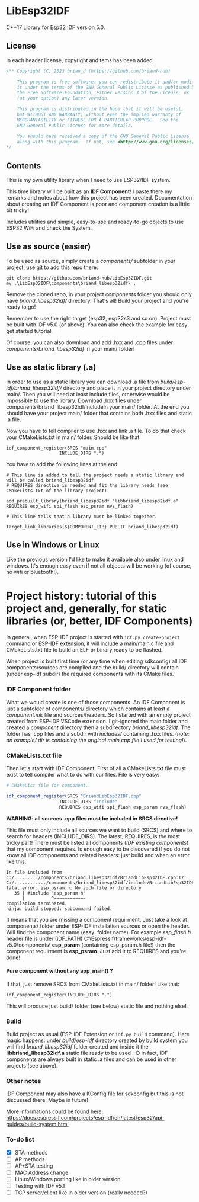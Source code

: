 # LibEsp32IDF

C++17 Library for Esp32 IDF version 5.0. 

## License

In each header license, copyright and tems has been added.

```C++
/** Copyright (C) 2023 brian_d (https://github.com/briand-hub)

    This program is free software: you can redistribute it and/or modify
    it under the terms of the GNU General Public License as published by
    the Free Software Foundation, either version 3 of the License, or
    (at your option) any later version.

    This program is distributed in the hope that it will be useful,
    but WITHOUT ANY WARRANTY; without even the implied warranty of
    MERCHANTABILITY or FITNESS FOR A PARTICULAR PURPOSE.  See the
    GNU General Public License for more details.

    You should have received a copy of the GNU General Public License
    along with this program.  If not, see <http://www.gnu.org/licenses/>.
*/
```

## Contents

This is my own utility library when I need to use ESP32/IDF system. 

This time library will be built as an **IDF Component**! I paste there my remarks and notes about how this project has been created. Documentation about creating an IDF Component is poor and component creation is a little bit tricky!

Includes utilities and simple, easy-to-use and ready-to-go objects to use ESP32 WiFi and check the System.

## Use as source (easier)

To be used as source, simply create a *components/* subfolder in your project, use git to add this repo there:

```
git clone https://github.com/briand-hub/LibEsp32IDF.git
mv .\LibEsp32IDF\components\briand_libesp32idf\ .
```

Remove the cloned repo, in your project *components* folder you should only have *briand_libesp32idf/* directory. That's all! Build your project and you're ready to go!

Remember to use the right target (esp32, esp32s3 and so on). Project must be built with IDF v5.0 (or above). You can also check the example for easy get started tutorial.

Of course, you can also download and add .hxx and .cpp files under *components/briand_libesp32idf* in your main/ folder!

## Use as static library (.a)

In order to use as a static library you can download .a file from *build/esp-idf/briand_libesp32idf/* directory and place it in your project directory under main/. Then you will need at least include files, otherwise would be impossible to use the library. Download .hxx files under components/briand_libesp32idf/includein your main/ folder.
At the end you should have your project main/ folder that contains both .hxx files and static .a file. 

Now you have to tell compiler to use .hxx and link .a file. To do that check your CMakeLists.txt in main/ folder. Should be like that:

```
idf_component_register(SRCS "main.cpp"
                    INCLUDE_DIRS ".")
```

You have to add the following lines at the end:

```
# This line is added to tell the project needs a static library and will be called briand_libesp32idf
# REQUIRES directive is needed and fit the library needs (see CMakeLists.txt of the library project)

add_prebuilt_library(briand_libesp32idf "libbriand_libesp32idf.a" REQUIRES esp_wifi spi_flash esp_psram nvs_flash)

# This line tells that a library must be linked together.

target_link_libraries(${COMPONENT_LIB} PUBLIC briand_libesp32idf)

```

## Use in Windows or Linux

Like the previous version I'd like to make it available also under linux and windows. It's enough easy even if not all objects will be working (of course, no wifi or bluetooth!).

# Project history: tutorial of this project and, generally, for static libraries (or, better, IDF Components)

In general, when ESP-IDF project is started with ``idf.py create-project`` command or ESP-IDF extension, it will include a main/main.c file and CMakeLists.txt file to build an ELF or binary ready to be flashed.

When project is built first time (or any time when editing sdkconfig) all IDF components/sources are compiled and the build/ directory will contain (under esp-idf subdir) the required components with its CMake files.

### IDF Component folder

What we would create is one of those components. An IDF Component is just a subfolder of components/ directory which contains at least a *component.mk* file and sources/headers.
So I started with an empty project created from ESP-IDF VSCode extension. I git-ignored the main folder and created a *component* directory then a subdirectory *briand_libesp32idf*.
The folder has .cpp files and a subdir with *includes/* containing .hxx files. (*note: an example/ dir is containing the original main.cpp file I used for testing!*).

### CMakeLists.txt file

Then let's start with IDF Component. First of all a CMakeLists.txt file must exist to tell compiler what to do with our files. File is very easy:

```CMake
# CMakeList file for component.

idf_component_register(SRCS "BriandLibEsp32IDF.cpp"
                    INCLUDE_DIRS "include"
                    REQUIRES esp_wifi spi_flash esp_psram nvs_flash)
```

**WARNING: all sources .cpp files must be included in SRCS directive!**

This file must only include all sources we want to build (SRCS) and where to search for headers (INCLUDE_DIRS). The latest, REQUIRES, is the most tricky part! There must be listed all components (_IDF existing components_) that my component requires. Is enough easy to be discovered if you do not know all IDF components and related headers: just build and when an error like this:

```
In file included from C:/........./components/briand_libesp32idf/BriandLibEsp32IDF.cpp:17:
C:/............/components/briand_libesp32idf/include/BriandLibEsp32IDF.hxx:35:10: fatal error: esp_psram.h: No such file or directory
   35 | #include "esp_psram.h"
      |          ^~~~~~~~~~~~~
compilation terminated.
ninja: build stopped: subcommand failed.
```

It means that you are missing a component requirment. Just take a look at components/ folder under ESP-IDF installation sources or open the header. Will find the component name (easy: folder name). For example *esp_flash.h* header file is under (IDF_PATH) C:\Espressif\frameworks\esp-idf-v5.0\components\ **esp_psram** (containing esp_psram.h file!) then the component requirment is **esp_psram**. Just add it to REQUIRES and you're done!

#### Pure component without any app_main() ?

If that, just remove SRCS from CMakeLists.txt in main/ folder! Like that:

```
idf_component_register(INCLUDE_DIRS ".")
```

This will produce just build/ folder (see below) static file and nothing else!

### Build

Build project as usual (ESP-IDF Extension or ``idf.py build`` command). Here magic happens: under *build/esp-idf* directory created by build system you will find *briand_libesp32idf* folder created and inside it the **libbriand_libesp32idf.a** static file ready to be used :-D
In fact, IDF components are always built in static .a files and can be used in other projects (see above).

### Other notes

IDF Component may also have a KConfig file for sdkconfig but this is not discussed there. Maybe in future!

More informations could be found here: https://docs.espressif.com/projects/esp-idf/en/latest/esp32/api-guides/build-system.html

### To-do list

 - [x] STA methods
 - [ ] AP methods
 - [ ] AP+STA testing
 - [ ] MAC Address change
 - [ ] Linux/Windows porting like in older version
 - [ ] Testing with IDF v5.1
 - [ ] TCP server/client like in older version (really needed?)